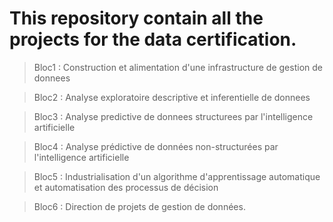 # This repository contain all the projects for the data certification.

> Bloc1 : Construction et alimentation d'une infrastructure de gestion de donnees

> Bloc2 : Analyse exploratoire descriptive et inferentielle de donnees

> Bloc3 : Analyse predictive de donnees structurees par l'intelligence artificielle

> Bloc4 : Analyse prédictive de données non-structurées par l'intelligence artificielle

> Bloc5 : Industrialisation d'un algorithme d'apprentissage automatique et automatisation des processus de décision

> Bloc6 : Direction de projets de gestion de données.

